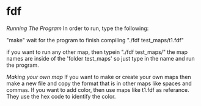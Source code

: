 # fdf

*Running The Program*
In order to run, type the following:

"make"
wait for the program to finish compiling
"./fdf test_maps/t1.fdf"

if you want to run any other map, then typein "./fdf test_maps/<map name>"
the map names are inside of the 'folder test_maps' so just type in the name and run the program.



*Making your own map*
If you want to make or create your own maps then make a new file and copy the format that is in other maps like spaces and commas.
If you want to add color, then use maps like t1.fdf as referance. They use the hex code to identify the color.
